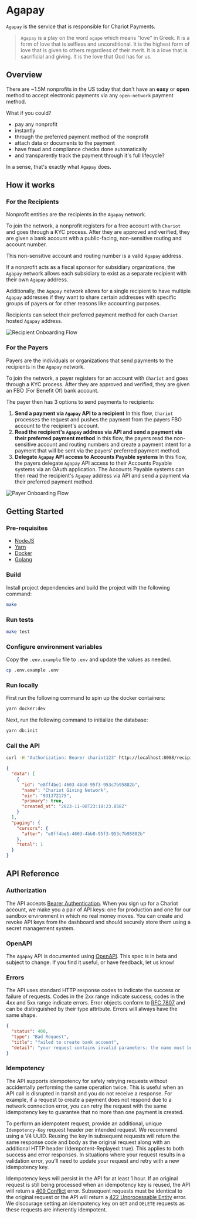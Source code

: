 # Agapay

`Agapay` is the service that is responsible for Chariot Payments.

> `Agapay` is a play on the word `agape` which means "love" in Greek. It is a form of love that is selfless and unconditional.
It is the highest form of love that is given to others regardless of their merit.
It is a love that is sacrificial and giving. It is the love that God has for us.

## Overview

There are ~1.5M nonprofits in the US today that don't have an **easy** or **open** method
to accept electronic payments via any `open-network` payment method.

What if you could?

- pay any nonprofit
- instantly
- through the preferred payment method of the nonprofit
- attach data or documents to the payment
- have fraud and compliance checks done automatically
- and transparently track the payment through it's full lifecycle?

In a sense, that's exactly what `Agapay` does.

## How it works

### For the Recipients

Nonprofit entities are the recipients in the `Agapay` network.

To join the network, a nonprofit registers for a free account with `Chariot` and goes through a KYC process.
After they are approved and verified, they are given a bank account with a public-facing, non-sensitive
routing and account number.

This non-sensitive account and routing number is a valid `Agapay` address.

If a nonprofit acts as a fiscal sponsor for subsidiary organizations,
the `Agapay` network allows each subsidiary to exist as a separate recipient with their own `Agapay` address.

Additionally, the `Agapay` network allows for a single recipient to have multiple `Agapay` addresses
if they want to share certain addresses with specific groups of payers or for other reasons like accounting purposes.

Recipients can select their preferred payment method for each `Chariot` hosted `Agapay` address.

![Recipient Onboarding Flow](./docs/assets/recipient_onboarding_flow.png)

### For the Payers

Payers are the individuals or organizations that send payments to the recipients in the `Agapay` network.

To join the network, a payer registers for an account with `Chariot` and goes through a KYC process.
After they are approved and verified, they are given an FBO (For Benefit Of) bank account.

The payer then has 3 options to send payments to recipients:

1. **Send a payment via `Agapay` API to a recipient**
 In this flow, `Chariot` processes the request and pushes the payment from the payers FBO account to the recipient's account.
2. **Read the recipient's `Agapay` address via API and send a payment via their preferred payment method**
 In this flow, the payers read the non-sensitive account and routing numbers and create a payment intent
 for a payment that will be sent via the payers' preferred payment method.
3. **Delegate `Agapay` API access to Accounts Payable systems**
 In this flow, the payers delegate `Agapay` API access to their Accounts Payable systems via an OAuth application.
 The Accounts Payable systems can then read the recipient's `Agapay` address via API and send a payment via their preferred payment method.

![Payer Onboarding Flow](./docs/assets/payer_onboarding_flow.png)

## Getting Started

### Pre-requisites

- [NodeJS](https://nodejs.org/en/download/)
- [Yarn](https://yarnpkg.com/en/docs/install)
- [Docker](https://docs.docker.com/install/)
- [Golang](https://golang.org/doc/install)

### Build

Install project dependencies and build the project with the following command:

```bash
make
```

### Run tests

```bash
make test
```

### Configure environment variables

Copy the `.env.example` file to `.env` and update the values as needed.

```bash
cp .env.example .env
```

### Run locally

First run the following command to spin up the docker containers:

```bash
yarn docker:dev
```

Next, run the following command to initialize the database:

```bash
yarn db:init
```

### Call the API

```bash
curl -H "Authorization: Bearer chariot123" http://localhost:8088/recipients | jq .
```

```json
{
  "data": [
    {
      "id": "e8ff4be1-4603-4bb8-95f3-953c7b95882b",
      "name": "Chariot Giving Network",
      "ein": "931372175",
      "primary": true,
      "created_at": "2023-11-08T23:18:23.858Z"
    }
  ],
  "paging": {
    "cursors": {
      "after": "e8ff4be1-4603-4bb8-95f3-953c7b95882b"
    },
    "total": 1
  }
}
```

## API Reference

### Authorization

The API accepts [Bearer Authentication](https://datatracker.ietf.org/doc/html/rfc6750).
When you sign up for a Chariot account, we make you a pair of API keys:
one for production and one for our sandbox environment in which no real money moves.
You can create and revoke API keys from the dashboard and should securely store them using a secret management system.

### OpenAPI

The `Agapay` API is documented using [OpenAPI](./api/openapi.yaml).
This spec is in beta and subject to change. If you find it useful, or have feedback, let us know!

### Errors

The API uses standard HTTP response codes to indicate the success or failure of requests.
Codes in the 2xx range indicate success; codes in the 4xx and 5xx range indicate errors.
Error objects conform to [RFC 7807](https://datatracker.ietf.org/doc/html/rfc7807) and can be distinguished by their type attribute.
Errors will always have the same shape.

```json
{
  "status": 400,
  "type": "Bad Request",
  "title": "failed to create bank account",
  "detail": "your request contains invalid parameters: the name must be at least 3 characters long",
}
```

### Idempotency

The API supports idempotency for safely retrying requests without accidentally performing the same operation twice.
This is useful when an API call is disrupted in transit and you do not receive a response.
For example, if a request to create a payment does not respond due to a network connection error,
you can retry the request with the same idempotency key to guarantee that no more than one payment is created.

To perform an idempotent request, provide an additional, unique `Idempotency-Key` request header per intended request.
We recommend using a V4 UUID. Reusing the key in subsequent requests will return the same response code and body as
the original request along with an additional HTTP header (Idempotent-Replayed: true).
This applies to both success and error responses.
In situations where your request results in a validation error,
you'll need to update your request and retry with a new idempotency key.

Idempotency keys will persist in the API for at least 1 hour.
If an original request is still being processed when an idempotency key is reused, the API will return a
[409 Conflict](https://developer.mozilla.org/en-US/docs/Web/HTTP/Status/409) error.
Subsequent requests must be identical to the original request or the API will return a
[422 Unprocessable Entity](https://developer.mozilla.org/en-US/docs/Web/HTTP/Status/422) error.
We discourage setting an idempotency key on `GET` and `DELETE` requests as these requests are inherently idempotent.

